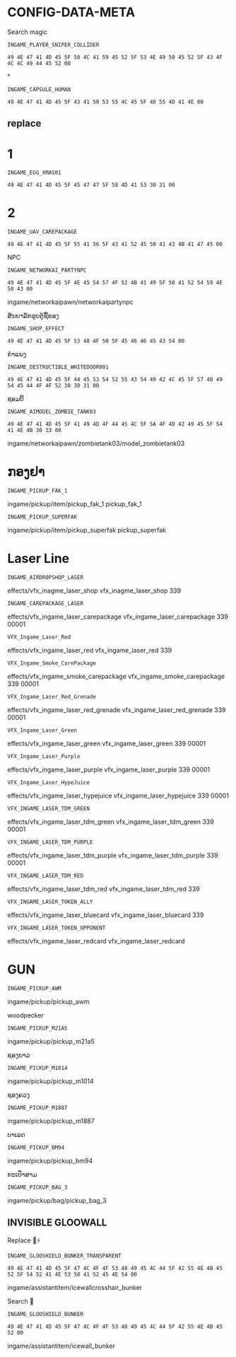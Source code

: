 # CONFIG-DATA-META
Search magic 
```
INGAME_PLAYER_SNIPER_COLLIDER
```
```
49 4E 47 41 4D 45 5F 50 4C 41 59 45 52 5F 53 4E 49 50 45 52 5F 43 4F 4C 4C 49 44 45 52 00
```
°

```
INGAME_CAPSULE_HUMAN
```
```
49 4E 47 41 4D 45 5F 43 41 50 53 55 4C 45 5F 48 55 4D 41 4E 00
```

## replace 
# 1
```
INGAME_EGG_XMAS01
```
```
49 4E 47 41 4D 45 5F 45 47 47 5F 58 4D 41 53 30 31 00
```


# 2
```
INGAME_UAV_CAREPACKAGE
```
```
49 4E 47 41 4D 45 5F 55 41 56 5F 43 41 52 45 50 41 43 4B 41 47 45 00
```


NPC
```
INGAME_NETWORKAI_PARTYNPC
```
```
49 4E 47 41 4D 45 5F 4E 45 54 57 4F 52 4B 41 49 5F 50 41 52 54 59 4E 50 43 00
```
ingame/networkaipawn/networkaipartynpc

ສັນຍາລັກຮູບຕູ້ຊື້ຂອງ
```
INGAME_SHOP_EFFECT
```
```
49 4E 47 41 4D 45 5F 53 48 4F 50 5F 45 46 46 45 43 54 00
```


ກຳແພງ
```
INGAME_DESTRUCTIBLE_WHITEDOOR001
```
```
49 4E 47 41 4D 45 5F 44 45 53 54 52 55 43 54 49 42 4C 45 5F 57 48 49 54 45 44 4F 4F 52 30 30 31 00
```

ຊອມບີ້
```
INGAME_AIMODEL_ZOMBIE_TANK03
```
```
49 4E 47 41 4D 45 5F 41 49 4D 4F 44 45 4C 5F 5A 4F 4D 42 49 45 5F 54 41 4E 4B 30 33 00
```
ingame/networkaipawn/zombietank03/model_zombietank03


# ກອງຢາ 
```
INGAME_PICKUP_FAK_1
```
ingame/pickup/item/pickup_fak_1
pickup_fak_1
```
INGAME_PICKUP_SUPERFAK
```
ingame/pickup/item/pickup_superfak
pickup_superfak
# Laser Line
```
INGAME_AIRDROPSHOP_LASER
```
effects/vfx_inagme_laser_shop
vfx_inagme_laser_shop
339
```
INGAME_CAREPACKAGE_LASER
```
effects/vfx_ingame_laser_carepackage
vfx_ingame_laser_carepackage
339
00001
```
VFX_Ingame_Laser_Red
```
effects/vfx_ingame_laser_red
vfx_ingame_laser_red
339
```
VFX_Ingame_Smoke_CarePackage
```
effects/vfx_ingame_smoke_carepackage
vfx_ingame_smoke_carepackage
339
00001
```
VFX_Ingame_Laser_Red_Grenade
```
effects/vfx_ingame_laser_red_grenade
vfx_ingame_laser_red_grenade
339
00001
```
VFX_Ingame_Laser_Green
```
effects/vfx_ingame_laser_green
vfx_ingame_laser_green
339
00001
```
VFX_Ingame_Laser_Purple
```
effects/vfx_ingame_laser_purple
vfx_ingame_laser_purple
339
00001
```
VFX_Ingame_Laser_HypeJuice
```
effects/vfx_ingame_laser_hypejuice
vfx_ingame_laser_hypejuice
339
00001
```
VFX_INGAME_LASER_TDM_GREEN
```
effects/vfx_ingame_laser_tdm_green
vfx_ingame_laser_tdm_green
339
00001
```
VFX_INGAME_LASER_TDM_PURPLE
```
effects/vfx_ingame_laser_tdm_purple
vfx_ingame_laser_tdm_purple
339
00001
```
VFX_INGAME_LASER_TDM_RED
```
effects/vfx_ingame_laser_tdm_red
vfx_ingame_laser_tdm_red
339
```
VFX_INGAME_LASER_TOKEN_ALLY
```
effects/vfx_ingame_laser_bluecard
vfx_ingame_laser_bluecard
339
```
VFX_INGAME_LASER_TOKEN_OPPONENT
```
effects/vfx_ingame_laser_redcard
vfx_ingame_laser_redcard

# GUN

```
INGAME_PICKUP_AWM
```
ingame/pickup/pickup_awm

woodpecker
```
INGAME_PICKUP_M21A5
```
ingame/pickup/pickup_m21a5

ຊອງຍາວ
```
INGAME_PICKUP_M1014
```
ingame/pickup/pickup_m1014

ຊອງຄວງ 
```
INGAME_PICKUP_M1887
```
ingame/pickup/pickup_m1887

ບາເລດ
```
INGAME_PICKUP_BM94
```
ingame/pickup/pickup_bm94

ກະເປົ໋າສາມ
```
INGAME_PICKUP_BAG_3
```
ingame/pickup/bag/pickup_bag_3

## INVISIBLE GLOOWALL
Replace 🧩⚡
```
INGAME_GLOOSHIELD_BUNKER_TRANSPARENT
```
```
49 4E 47 41 4D 45 5F 47 4C 4F 4F 53 48 49 45 4C 44 5F 42 55 4E 4B 45 52 5F 54 52 41 4E 53 50 41 52 45 4E 54 00
```
ingame/assistantitem/icewallcrosshair_bunker


Search 🔎 
```
INGAME_GLOOSHIELD_BUNKER
```
```
49 4E 47 41 4D 45 5F 47 4C 4F 4F 53 48 49 45 4C 44 5F 42 55 4E 4B 45 52 00
```
ingame/assistantitem/icewall_bunker

